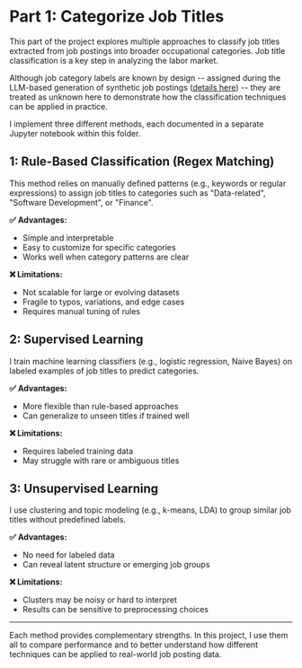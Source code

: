 # Part 1: Categorize Job Titles

This part of the project explores multiple approaches to classify job titles extracted from job postings into broader occupational categories. Job title classification is a key step in analyzing the labor market. 

Although job category labels are known by design -- assigned during the LLM-based generation of synthetic job postings ([details here](https://github.com/yukyungkoh/job-postings-data-project/tree/main/0_generate-synthetic-job-postings)) -- they are treated as unknown here to demonstrate how the classification techniques can be applied in practice. 

I implement three different methods, each documented in a separate Jupyter notebook within this folder.

## 1: Rule-Based Classification (Regex Matching)

This method relies on manually defined patterns (e.g., keywords or regular expressions) to assign job titles to categories such as "Data-related", "Software Development", or "Finance".

**✅ Advantages:**
- Simple and interpretable
- Easy to customize for specific categories
- Works well when category patterns are clear

**❌ Limitations:**
- Not scalable for large or evolving datasets
- Fragile to typos, variations, and edge cases
- Requires manual tuning of rules

## 2: Supervised Learning

I train machine learning classifiers (e.g., logistic regression, Naive Bayes) on labeled examples of job titles to predict categories.

**✅ Advantages:**
- More flexible than rule-based approaches
- Can generalize to unseen titles if trained well

**❌ Limitations:**
- Requires labeled training data
- May struggle with rare or ambiguous titles

## 3: Unsupervised Learning

I use clustering and topic modeling (e.g., k-means, LDA) to group similar job titles without predefined labels.

**✅ Advantages:**
- No need for labeled data
- Can reveal latent structure or emerging job groups

**❌ Limitations:**
- Clusters may be noisy or hard to interpret
- Results can be sensitive to preprocessing choices

---

Each method provides complementary strengths. In this project, I use them all to compare performance and to better understand how different techniques can be applied to real-world job posting data.

